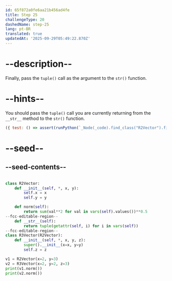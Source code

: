 ```yaml
---
id: 65f872a0fe6aa21b456ad4fe
title: Step 25
challengeType: 20
dashedName: step-25
lang: pt-BR
translated: true
updatedAt: '2025-09-29T05:49:22.870Z'
---
```


# --description--

Finally, pass the `tuple()` call as the argument to the `str()` function. 

# --hints--

You should pass the `tuple()` call you are currently returning from the `__str__` method to the `str()` function.

```js
({ test: () => assert(runPython(`_Node(_code).find_class("R2Vector").find_function("__str__").has_return("str(tuple(getattr(self, i) for i in vars(self)))")`)) })
```

# --seed--

## --seed-contents--

```py

class R2Vector:
    def __init__(self, *, x, y):
        self.x = x
        self.y = y

    def norm(self):
        return sum(val**2 for val in vars(self).values())**0.5
--fcc-editable-region--
    def __str__(self):
        return tuple(getattr(self, i) for i in vars(self))
--fcc-editable-region--
class R3Vector(R2Vector):
    def __init__(self, *, x, y, z):
        super().__init__(x=x, y=y)
        self.z = z

v1 = R2Vector(x=2, y=3)
v2 = R3Vector(x=2, y=2, z=3)
print(v1.norm())
print(v2.norm())

```
